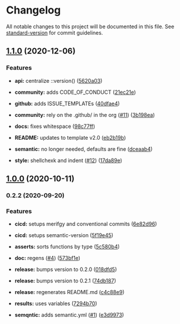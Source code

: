 # Changelog

All notable changes to this project will be documented in this file. See [standard-version](https://github.com/conventional-changelog/standard-version) for commit guidelines.

## [1.1.0](https://github.com/p6m7g8/p6test/compare/v1.0.0...v1.1.0) (2020-12-06)


### Features

* **api:** centralize ::version() ([5620a03](https://github.com/p6m7g8/p6test/commit/5620a0335ff129f2f73d54ee02539e83bdbd309a))
* **community:** adds CODE_OF_CONDUCT ([21ec21e](https://github.com/p6m7g8/p6test/commit/21ec21ec432170e025c2b2cb278e7040f5e4a1cd))
* **github:** adds ISSUE_TEMPLATEs ([40dfae4](https://github.com/p6m7g8/p6test/commit/40dfae4cca7a3efcac99b850e3919c6d77703ff2))


* **community:** rely on the .github/ in the org ([#11](https://github.com/p6m7g8/p6test/issues/11)) ([3b198ea](https://github.com/p6m7g8/p6test/commit/3b198ea555f1ff6fe423a8efbda04a15ee575934))
* **docs:** fixes whitespace ([98c77ff](https://github.com/p6m7g8/p6test/commit/98c77ff4876d38f720222a48a78e9f7b7ba7b5f7))
* **README:** updates to template v2.0 ([eb2b19b](https://github.com/p6m7g8/p6test/commit/eb2b19b7c41f4c878403207f1182fa477b8a8150))
* **semantic:** no longer needed, defaults are fine ([dceaab4](https://github.com/p6m7g8/p6test/commit/dceaab41f7647845c86579d0bd818d46e9041e02))
* **style:** shellchexk and indent ([#12](https://github.com/p6m7g8/p6test/issues/12)) ([17da89e](https://github.com/p6m7g8/p6test/commit/17da89e1751ce4e11188c1fdd7332835e3762a77))

## [1.0.0](https://github.com/p6m7g8/p6test/compare/v0.2.2...v1.0.0) (2020-10-11)

### 0.2.2 (2020-09-20)


### Features

* **cicd:** setups merifgy and conventional commits ([6e82d96](https://github.com/p6m7g8/p6test/commit/6e82d9611b4b87c37ab7203bb0a4cc07fc178b7d))
* **cicd:** setups semantic-version ([5f19e45](https://github.com/p6m7g8/p6test/commit/5f19e452c5b51dffa0a289c0bf1aa678f991ab36))


* **asserts:** sorts functions by type ([5c580b4](https://github.com/p6m7g8/p6test/commit/5c580b496372c97d1da9728e852371fae5d199b5))
* **doc:** regens ([#4](https://github.com/p6m7g8/p6test/issues/4)) ([573bf1e](https://github.com/p6m7g8/p6test/commit/573bf1ece77717614f27ab2b922b8d0d22202188))
* **release:** bumps version to 0.2.0 ([018dfd5](https://github.com/p6m7g8/p6test/commit/018dfd597d1023d9a4fadb3828fcd41b005b81e7))
* **release:** bumps version to 0.2.1 ([74db187](https://github.com/p6m7g8/p6test/commit/74db1872b67a85819bb023a0cf493f1b48055604))
* **release:** regenerates README.md ([c4c88e9](https://github.com/p6m7g8/p6test/commit/c4c88e9f99d97d1155af09e413f2724c30e8f4dd))
* **results:** uses variables ([7294b70](https://github.com/p6m7g8/p6test/commit/7294b704a2038c6ea44f0ce105201cd482c4c6a1))
* **semqntic:** adds semantic.yml ([#1](https://github.com/p6m7g8/p6test/issues/1)) ([e3d9973](https://github.com/p6m7g8/p6test/commit/e3d9973a9f16af8192fb5963cc07e0756bca53ab))
